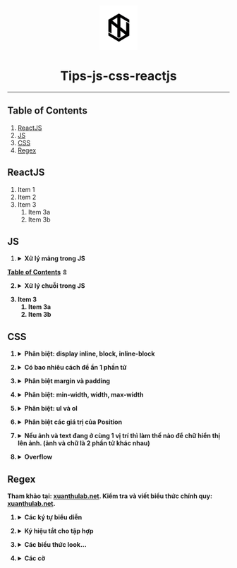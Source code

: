<div align="center">
  <img height="100" src="img/logo1.png">
  <h1>Tips-js-css-reactjs</h1>

---

</div>

## Table of Contents

1. [ReactJS](#reactjs)
2. [JS](#js)
3. [CSS](#css)
4. [Regex](#regex)

## ReactJS

1. Item 1
2. Item 2
3. Item 3
   1. Item 3a
   2. Item 3b

## JS

1.  <details><summary><b>Xử lý mảng trong JS<b></summary>
       <details><summary><b>Menu<b></summary>
         
        1. [Map](#map)
        2. [Filter](#filter)
        3. [Reduce](#reduce)
        4. [forEach()](#forEach)
        5. [find()](#find)
        6. [push()](#push)
        7. [pop()](#pop)
        8. [shift()](#shift)
        9. [unshift()](#unshift)
        10. [splice()](#splice)
        11. [sort()](#sort)
        12. [reverse()](#reverse)
        13. [concat()](#concat)
        14. [slice()](#slice)
        15. [join()](#join)
        
       </details>
         
       1. ## **Map**
          1. Xử lý từng biến trong một mảng theo cùng 1 cách, trả về các giá trị sau xử lý bằng đúng số lượng phần tử ban đầu
          2. Hàm `map()` nhận vào 3 tham số (theo thứ tự):
             - Phần tử hiện tại của mảng.
             - Chỉ số của phần tử hiện tại trong mảng.
             - Mảng ban đầu.
          3. ```javascript
             let animal_names = animals.map((animal, index, animals) => {
               return animal.name;
             });
             ```
       2. ## **Filter**

    1.  Lấy các phần tử trong mảng theo một tiêu chuẩn nhất định
    2.  Hàm `Filter()` nhận vào 3 tham số (theo thứ tự):
        - Phần tử hiện tại của mảng.
        - Chỉ số của phần tử hiện tại trong mảng.
        - Mảng ban đầu.
    3.  ```javascript
        let small_animals = animals.filter((animal) => {
          return animal.size === "small";
        });
        ```

    4.  ## **Reduce**

        1. Hàm `reduce` sẽ biến đổi một mảng thành một giá trị đơn giản.
        2. Hàm `reduce` sẽ thực hiện một hàm được cung cấp cho mỗi giá trị của mảng, từ trái qua phải.
        3. Hàm sẽ trả về một kết quả được lưu trữ( tổng số hoặc kết quả tính toàn).
        4. Hàm `reduce` sẽ không thực hiện hàm được cung cấp đối với các phần tử không có giá trị.
        5. Hàm `reduce()` nhận vào 3 tham số (theo thứ tự):
           - Tham số đầu tiên là giá trị khởi tạo. Ta cần set giá trị khởi tạo ở cuối hàm. Trong ví dụ dưới là `0`. Nó có thể là bất cứ giá trị nào.
           - Tham số thứ 2 là phần tử hiện tại trong mảng.
           - Tham số thứ 3 và 4 giống với 2 hàm kể trên.
        6. ```javascript
           let total_weight = animals.reduce(
             (weight, animal, index, animals) => {
               return (weight += animal.weight);
             },
             0
           );
           ```

    5.  ## **forEach()**

        1. Phương thức `forEach()` sẽ thực thi một hàm khi duyệt qua từng phần tử của mảng.
        2. ```javascript
           const arr = ["a", "b", "c"];
           arr.forEach((element) => console.log(element));
           // expected output: "a"
           // expected output: "b"
           // expected output: "c"
           ```

    6.  ## **find()**

        1. Phương thức `find()` sẽ trả về giá trị đầu tiên tìm thấy ở trong mảng được cung cấp.
        2. ```javascript
           const arr = [5, 12, 8, 130, 44];
           const found = arr.find((element) => element > 10);
           console.log(found);
           // expected output: 12
           ```

    7.  ## **push()**

        1. Thêm một phần tử vào cuối mảng.
        2. ```javascript
           var arr = ["Xử", "lý", "chuỗi", "trong"];
           arr.push("JS"); //["Xử", "lý", "chuỗi", "trong", "JS"]
           ```

    8.  ## **pop()**

        1. Xóa đi phần tử cuối cùng trong mảng.
        2. ```javascript
           var arr = ["Xử", "lý", "chuỗi", "trong", "JS"];
           arr.pop("JS"); //["Xử", "lý", "chuỗi", "trong"]
           ```

    9.  ## **shift()**

        1. Xóa phần tử đầu tiên của mảng, sau đó dồn các phần tử phía sau xuống một bậc.
        2. ```javascript
           var arr = ["Xử", "lý", "chuỗi", "trong", "JS"];
           arr.shift(); //["lý", "chuỗi", "trong", "JS"]
           ```

    10. ## **unshift()**

        1. Thêm một phần tử vào vị trí đầu tiên của mảng, đồng thời đẩy các phẩn từ phía sau lên một bậc.
        2. ```javascript
           var arr = ["lý", "chuỗi", "trong", "JS"];
           arr.unshift("Xử"); //["Xử", "lý", "chuỗi", "trong", "JS"]
           ```

    11. ## **splice()**

        1. Thêm hoặc xóa các phần tử.
        2. Hàm `splice()` có ba tham số truyền vào:
           - `position_add` là vị trí sẽ thêm (vị trí đầu tiên là 0).
           - `num_element_remove` là số phần tử sẽ xóa (bắt đầu từ `position_add`).
           - `value1,` `value2,` .. là danh sách các phần tử sẽ được thêm vào sau khi tại vị trí `position_add` và sau khi remove `num_element_remove` phần tử.
        3. ```javascript
           var arr = ["Xử", "lý", "chuỗi", "trong", "JS"];
           arr.splice(1, 2, "hihi"); //["Xử", "hihi", "trong", "JS"]
           ```

    12. ## **sort()**

        1. Hàm này dùng để sắp xếp các phần tử trong mảng theo thứ tự chữ cái `alpha`.
        2. ```javascript
           var arr = ["Xử", "lý", "chuỗi", "trong", "JS"];
           arr.sort(); //["JS", "Xử", "chuỗi","lý", "trong"]
           ```

    13. ## **reverse()**

        1. Hàm đảo ngược các phẩn tử lại. Vị trí đầu sẽ được chuyển xuống cuối mảng và vị trí cuối mảng sẽ được chuyển lên đầu mảng.
        2. ```javascript
           var arr = ["Xử", "lý", "chuỗi", "trong", "JS"];
           arr.reverse(); //["JS", "trong", "chuỗi","lý", "Xử"]
           ```

    14. ## **concat()**

        1. Hàm dùng để nối hai mảng với nhau và trả về một mảng gồm tổng số phần tử của hai mảng đó. (hàm này sẽ trả lại một bản sao của mảng sau khi đã thực hiện nối, không làm thay đổi mảng gọi nó).
        2. ```javascript
           var arr1 = ["Xử", "lý", "chuỗi"];
           var arr2 = ["trong", "JS"];
           var arr = arr1.concat(arr2); //["Xử", "lý", "chuỗi", "trong", "JS"]
           ```

    15. ## **slice()**

        1. Hàm dùng để lấy một số phần tử con trong mảng.
        2. ```javascript
           var arr = ["Xử", "lý", "chuỗi", "trong", "JS"];
           arr.slice(3, 5); //["trong", "JS"];
           //slice(start, end)
           //`start`: là vị trí bắt đầu
           //`end`: là vị trí kết thúc
           ```

    16. ## **join()**

               1. Tạo ra một chuỗi mới bằng cách nối tất cả các phần tử của mảng.
               2. ```javascript
                  var arr = ["Xử", "lý", "chuỗi", "trong", "JS"];
                  arr.join(); //"Xử,lý,chuỗi,trong,JS"
                  arr.join(""); //"XửlýchuỗitrongJS"
                  arr.join("-"); //Xử-lý-chuỗi-trong-JS"
                  ```

[Table of Contents](#table-of-contents) &#8683;

</details>

2.  <details><summary><b>Xử lý chuỗi trong JS<b></summary>
    <details><summary><b>Menu<b></summary>
      
     1. [length](#length)
     2. [indexOf()](#indexOf)
     3. [lastIndexOf()](#lastIndexOf)
     4. [Search()](#Search)
     5. [slice()](#slice-1)
     6. [substring()](#substring)
     7. [substr()](#substr)
     8. [replace()](#replace)
     9. [toUpperCase()](#toUpperCase)
     10. [toLowerCase()](#toLowerCase)
     11. [split()](#split)
     
    </details>

    1. ## **length**
       1. Để lấy độ dài chuỗi.
       2. ```javascript
          string.length;
          //`string` là tên biến chứa chuỗi.
          var a = "harrii";
          a.length; //6
          ```
    2. ## **indexOf()**

       1. Phương thức này trả về vị trí của từ xuất hiện đầu tiên trong chuỗi, nếu trong chuỗi không có từ cần tìm thì nó sẽ trả về `-1`.
       2. ```javascript
          string.indexOf(keyword);
          //`keyword` là từ khóa cần tìm trong chuỗi.
          var a = "harrii";
          a.indexOf("toidicode"); //2
          ```

    3. ## **lastIndexOf()**

       1. Phương thức này cũng giống với phương thức `indexOf()` là tìm kiếm vị trí của chuỗi, nhưng hàm này sẽ trả về **vị trí cuối cùng của chuỗi xuất hiện** trong chuỗi cần tìm.
       2. ```javascript
          string.lastIndexOf(keyword);
          //`keyword` là từ khóa cần tìm trong chuỗi.
          var a = "harrii";
          a.lastIndexOf("toidicode"); //3
          ```

    4. ## **Search()**

       1. Hàm này giống như hàm `indexOf`.

    5. ## **slice()**

       1. Hàm này có tác dụng cắt ra một chuỗi con từ một chuỗi cha.
       2. Vị trí của chuỗi được tính từ `0`.
       3. Cắt chuỗi từ cuối về đầu. bằng việc thêm dấu `trừ` vào trước vị trí (tính từ cuối về đầu).
       4. ```javascript
          string.slice(begin, end);
          //`begin` là vị trí bắt đầu cắt chuỗi
          //`end` là vị trí kết thúc cắt chuỗi (nếu không điền thì là cắt đến hết chuỗi).
          var a = "harrii";
          a.slice(0, 3); //har
          ```

    6. ## **substring()**

       1. Hàm này cũng tương tự như hàm `slice()`, nhưng hàm này không cho phép truyền vào số âm.

    7. ## **substr()**

       1. Phương thức này cũng có tác dụng là cắt chuỗi nhưng tham số thứ 2 của phương thức này có phần khác với 2 phương thức còn lại.
       2. Vị trí của chuỗi được tính từ `0`.
       3. ```javascript
          string.substr(begin, length);
          //`begin` là vị trí bắt đầu cắt chuỗi
          //`length` là độ dài của chuỗi muốn cắt (tính từ điểm bắt đầu cắt).
          ```

    8. ## **replace()**

       1. Phương thức này cho phép tìm kiếm và thay thế chuỗi.
       2. ```javascript
          string.replace(chuoicantim, chuoithaythe);
          //`chuoicantim` là chuỗi cần tìm để thay thế.
          //`chuoithaythe` là chuỗi thay thế.
          var a = "harriwon";
          a.replace("won", "i"); //harrii
          ```

    9. ## **toUpperCase()**

       1. Phương thức này có tác dụng chuyển đổi chuỗi thành chữ in hoa.
       2. ```javascript
          string.toUppercase();
          var a = "harrii";
          a.toUpperCase(); //HARRII
          ```

    10. ## **toLowerCase()**

        1. Phương thức này có tác dụng chuyển đổi chuỗi thành chuỗi thường.
        2. ```javascript
           string.toLowerCase();
           var a = "HARRII";
           a.toLowerCase(); //harrii
           ```

    11. ## **split()**
        1. Phương thức `string.split()` sẽ phân tách một chuỗi thành một mảng dữ liệu dựa vào các kí tự phân cách trong chuỗi. Phương thức sẽ trả về một mảng mới.
        2. Nếu kí tự phân cách là một chuỗi rỗng, mỗi kí tự trong chuỗi sẽ được phân tách thành một phần tử của mảng.
        3. Phương thức `string.split()` sẽ không làm thay đổi chuỗi gốc ban đầu.
        4. ```javascript
           string.split(separator, limit);
           //`separator` là kí tự phân cách trong chuỗi, phương thức sẽ dựa vào kí tự này để phân tách chuỗi. Nếu không truyền vào, mảng trả về sẽ có một phần tử duy nhất có giá trị bằng chuỗi ban đầu. Nếu truyền vào một chuỗi rỗng, mỗi kí tự trong chuỗi sẽ là một phần tử của mảng trả về.
           //`limit` là tham số quy định số phần tử tối đa của mảng trả về. Nếu không được truyền vào thì phương thức sẽ lấy tất cả các phần tử có thể.
           var str = "Xử lý chuỗi trong JS";
           str.split(" "); //["Xử", "lý", "chuỗi", "trong", "JS"]
           ```

</details>

3. Item 3
   1. Item 3a
   2. Item 3b

## CSS

1. <details><summary><b>Phân biệt: display inline, block, inline-block<b></summary>

   1. **Inline**
      1. Với kiểu này thì các item sẽ nằm trên cùng một dòng, ví dụ như `<span>` . Nếu các items vượt quá độ dài của dòng thì item sẽ xuống dòng mới
      2. Các item có kiểu display này không thể set `width` và `height`.
      3. Các inline item sẽ chỉ có thể điều chỉnh `margin` và `padding` `left` và `right` (`top` và `bottom` thì không thể).
   2. **Block**
      1. Luôn được xuống dòng và chiếm toàn bộ `width` nếu width không được set.
   3. **Inline-block**
      1. Sẽ được sắp xếp giống với kiểu `display: inline` nghĩa là các items sẽ được xếp cùng nhau trên một dòng . Tuy nhiên các items sẽ có thuộc tính của `display: block` như là có set `width, height, margin, padding` đủ 4 hướng.

</details>

2. <details><summary><b>Có bao nhiêu cách để ẩn 1 phần tử<b></summary>

   1. `clip-path: circle(0)`
   2. `visibility: hidden`
   3. `display: none`
   4. `opacity: 0`
   5. `position: absolute; top: -9999px; left: -9999px`

</details>

3. <details><summary><b>Phân biệt margin và padding<b></summary>

   1. `Margin` là khoảng trống nằm giữa viền và phần tử tiếp theo
   2. `Padding` là khoảng trống nằm giữa nội dung và viền

</details>

4. <details><summary><b>Phân biệt: min-width, width, max-width<b></summary>

   1. `Min-width` được sử dụng để thiết lập chiều rộng nhỏ nhất cho một phần tử. Nó ngăn chặn chiều rộng của phần tử nhỏ hơn một giá trị được chỉ định.
   2. `Width` thiết lập chiều rộng cho thành phần.
   3. `Max-width` được sử dụng để thiết lập chiều rộng lớn nhất cho một phần tử. Nó ngăn chặn chiều rộng của phần tử vượt quá một giá trị được chỉ định.

</details>

5. <details><summary><b>Phân biệt: ul và ol<b></summary>

   1. Thẻ `\<ul>` tạo danh sách không có thứ tự
   2. Thẻ `\<ol>` tạo danh sách có thứ tự

</details>

6. <details><summary><b>Phân biệt các giá trị của Position<b></summary>

   1. **Static**
      1. Là giá trị mặc định của position
   2. **Relative**
      1. Vị trí mới của một element tương quan/ liên hệ tới vị trí mặc định của nó.
      2. Với các giá trị khác ngoài static, chúng ta có thể dễ dàng thay đổi vị trí của chúng bằng các thuộc tính helper `top | right | bottom | left | z-index`.
   3. **Absolute**
      1. Sẽ dịch chuyển vị trí của nó tương ứng với thẻ cha của nó.
      2. Một element được khai báo với thuộc tính position: absolute sẽ được loại bỏ khỏi luồng document (document flow). Vị trí mặc định của element sẽ là điểm bắt đầu (top-left) của element cha. Nếu nó không có bất cứ thẻ cha nào thì thẻ document `<html>` sẽ là cha của nó.
   4. **Fixed**
      1. Sẽ được loại bỏ khỏi document flow
      2. Vị trí của chúng **CHỈ** tương quan với thẻ `<html>`
      3. Chúng không bị ảnh hưởng bới scroll
   5. **Sticky**
      1. Là sự kết hợp của `position: relative` và `position: fixed`.
      2. Khi scroll đến vị trí của nó sẽ giống hệt như `fixed` và khi scroll ra khỏi nó thì nó sẽ quay lại vị trí ban đầu dưới dạng `relative`.

</details>

7. <details><summary><b>Nếu ảnh và text đang ở cùng 1 vị trí thì làm thế nào để chữ hiển thị lên ảnh. (ảnh và chữ là 2 phần tử khác nhau)<b></summary>
   1. Sử dụng thuộc tính `z-index` để set cho giá trị `z-index` của text lớn hơn giá trị `z-index` của ảnh

</details>

8. <details><summary><b>Overflow <b></summary>

   1. **Text-overflow**
      1. `text-overflow: clip` đoạn văn bản overflow sẽ bị ẩn đi.
      2. `text-overflow: ellipsis` phần bị ẩn đi sẽ được thay thế bằng dấu '3 chấm'
   2. **Overflow**
      1. `overflow: visible` phần nội dung bị tràn không bị cắt đi và nội dung bị tràn ra sẽ ghi đè lên các phần tử khác.
      2. `overflow: hidden` phần nội dung bị tràn ra bị cắt đi và phần nội dung đó sẽ bị ẩn đi.
      3. `overflow: scroll` phần nội dung bị tràn ra vẫn bị cắt đi, tuy nhiên trình duyệt sẽ có thêm thanh `scroll`, mình có thể kéo xem phần nội dung bị ẩn đi. Thanh `scroll` này được thêm vào cho cả chiều dọc và chiều ngang của phần tử.
      4. `overflow: auto` cũng giống như giá trị `scroll`, tuy nhiên thanh `scroll` sẽ được thêm vào khi cần thiết.
   3. **Overflow-x**
      1. Thuộc tính cho phép điều khiển nội dung bị tràn theo chiều ngang (nghĩa là bên trái `left` và bên phải `right` của phần tử). Tương tự thuộc tính `overflow`, thuộc tính `overflow-x` cũng có giá trị như `visible, hidden, auto, scroll`.
   4. **Overflow-y**
      1. Thuộc tính cho phép điều khiển nội dung bị tràn theo chiều dọc (nghĩa là bên trên `top` và bên dưới `bottom` của phần tử). Tương tự thuộc tính `overflow`, thuộc tính `overflow-y` cũng có giá trị như `visible, hidden, auto, scroll`.

</details>

## Regex

Tham khảo tại: [xuanthulab.net](https://xuanthulab.net/bieu-thuc-chinh-quy-regexp.html).
Kiểm tra và viết biểu thức chính quy: [xuanthulab.net](https://xuanthulab.net/cong-cu-kiem-tra-va-viet-bieu-thuc-bat-chinh-quy-regexp.html?regexp).

1. <details><summary><b>Các ký tự biểu diễn<b></summary>

   | Flag   |                             Detail                              |
   | ------ | :-------------------------------------------------------------: |
   | .      |      Biểu diễn bất kỳ ký tự nào ngoại trừ ký tự xuống dòng      |
   | []     |   Tập hợp ký tự. Phù hợp nếu có bất kỳ ký tự nào trong dấu []   |
   | [^ ]   | Tập hợp ký tự phủ định. Phù hợp nếu không có ký tự nào trong [] |
   | \*     |                     Lặp lại 0 đến nhiều lần                     |
   | +      |                    Lặp lại 1 hoặc nhiều lần                     |
   | ?      |            Tùy chọn có hay không cho mẫu phía trước             |
   | {n,m}  |                Độ dài tối thiểu là n tối đa là m                |
   | (xyz)  |                     Biểu diễn một nhóm mẫu                      |
   | &#124; |               Biểu diễn thay thế, phép toán `or`                |
   | \      |   Biểu diễn ký tự đặc biệt [ ] ( ) { } . \* + ? ^ $ \ &#124;    |
   | ^      |                      Điểm bắt đầu của dòng                      |
   | $      |                     Điểm kết thúc của dòng                      |

   1. Ký tự `.`

      1. Ký hiệu dấu chấm `.` là một meta đơn giản, nó biểu diễn bất kỳ ký tự nào ngoài trừ ký tự `return \r` hoặc `newline \n`. Ví dụ biểu thức `.oàn` thì có nghĩa là: một ký tự nào đó, tiếp theo đến ký tự `o`, tiếp theo đến `à` cuối cùng là `n`. Ví dụ dùng mẫu đó tìm trong chuỗi.

      ```
         `.oàn` =>Sự `hoàn` hảo dường như không thể đạt được, nhưng nếu chúng ta theo đuổi sự `hoàn` hảo
         thì chúng ta sẽ chạm đến sự xuất sắc.
      ```

   2. Tập hợp ký tự `[]`

      1. Dùng `[]` để chứa tập hợp các ký tự. Có thể dùng dấu `-` để biểu diễn một dải các ký tự theo vị trí trong bảng chữ cái như `a-z`, `0-9` ..., biểu thức so sánh sẽ hợp mẫu nếu chứa bất kỳ ký tự nào trong đó (không cần quan tâm thứ tự)
      2. Ví dụ biểu thức `[ưƯ]`ớc có nghĩa là: Có một chữ `ư` hoặc `Ư`, theo sau bởi `ớ`, tiếp theo là `c`
      3. Nếu `[]` chứa `.` thì nó biểu diễn ký tự `.` chứ không con ý nghĩa đại diện như trường hợp trên.

      ```
         `[ưƯ]ớc` => `Ước` một điều ... mộng `ước` rất đơn sơ. Nụ hôn trao hạnh phút đến bất ngờ
      ```

   3. Tập hợp ngoại trừ `[^]`

      1. Thông thường thì `^` biểu diễn điểm bắt đầu của chuỗi, tuy nhiên nếu nó nằm ở vị trí sau dấu `[` của cặp `[]` thì nó lại mang ý nghĩa tạo ra tập hợp ký tự loại trừ (phụ định). Ví dụ biểu thức `[^n]`hanh có nghĩa là bất kỳ ký tự nào ngoại trừ ký tự `n`, theo sau bởi `h`, tiếp theo bởi `a`, `n` và `h`

      ```
         `[^n]hanh` => Thời gian cứ thế xoay vòng thật nhanh. Bao mùa chiếc áo phông `phanh`!
      ```

   4. Lặp lại với ký tự `*`

      1. Ký hiệu `*` cho biết có sự lặp lại `0` hoặc nhiều lần mẫu phù hợp đứng phía trước nó. Ví dụ mẫu `a*` có nghĩa là ký tự `a` lặp lại `0` hoặc `nhiều lần` là phù hợp. Nếu nó đi sau tập hợp thì lặp tập hợp đó lặp lại `0` hoặc `nhiều lần`. ví dụ `[a-z]*` có nghĩa là dòng có số lượng bất kỳ các ký tự chữ viết thường thì phù hợp.
         - Có thế sử dụng với `.` để biểu diễn bất kỳ chuỗi nào, hay dùng mẫu `(.*)`.
         - Có thể sử dụng với ký tự trắng `\s` để biểu diễn bất kỳ `khoảng trắng` nào.
      2. Ví dụ `\s*mình\s*` có nghĩa bắt đầu bởi không hoặc nhiều khoảng trắng, tiếp theo là ký tự` m, ì, n, h` tiếp theo là không hoặc nhiều khoảng trắng.

      ```
         `\s*mình\s*` => Đừng so sánh mình với bất cứ ai trong thế giới này.
         Nếu bạn làm như vậy có nghĩa bạn đang sỉ nhục chính bản thân `mình`. Bill Gates
      ```

   5. Lặp lại với ký tự `+`

      1. Ký hiệu `+` tương tự như `*` nhưng lặp lại `1` hoặc `nhiều`. Ví dụ: `có.+!` có nghĩa ký tự bắt đầu bằng `có` theo sau ít nhất một ký tự nào đó, tiếp theo là ký tự `!`.

      ```
         `có.+!` => Đàn ông cần tiền chủ yếu chỉ để cho hai việc: `có được nàng và thoát được nàng!`.
      ```

   6. Mẫu phía trước có hay không đều được với `?`

      1. Trong biểu thức Regex thông thường `?` là một tùy chọn cho biết mẫu phía trước nó có thể có hoặc không. Ví dụ `[h]?ôn` nghĩa là tùy chọn có `h` hoặc `không`, theo sau là `ô`, tiếp theo là `n`

      ```
         `[h]?ôn` => Đàn bà k`hôn` ngoan hơn đàn `ông` vì họ biết ít hơn, nhưng hiểu nhiều hơn.
      ```

   7. Biểu diễn độ dài `{}`

      1. `{}` là biểu diễn `số lượng`, nó chỉ ra số lần mà một ký tự hoặc một nhóm các ký tự lặp lại.
      2. Ví dụ `[0-9]{2,3}` có nghĩa là có tối thiểu `2` tới `3` ký tự số.
      3. Bạn có thể bỏ đi số thứ `2`, ví dụ `[0-9]{2,}` có nghĩa là chuỗi có `2` hoặc `nhiều ký tự số`. Nếu bỏ đi ký tự `,` ví dụ `[0-9]{3}` có nghĩa là chuỗi chính xác có `3 ký tự`.

   8. Nhóm mẫu `(...)` và biểu diễn thay thế `|`

      1. Nhóm ký tự là một mẫu `(pattern)` con được viết biên trong `()`. Ví dụ `(ab)*` lặp lại `ab` `0` hoặc `nhiều lần`. Chúng ta cũng dùng ký hiệu `|` bên trong nhóm như là phép toán `or` để xác định nhóm. Ví dụ `n(g|h)` có nghĩa bắt đầu bằng n theo sau là một mẫu, mẫu đó hoặc là chữ `g` hoặc là chữ `h`

      ```
         `n(g|h)` =>Nếu có một ai đó làm chậm bước chân của bạn, hãy `nh`ẹ `nh`à`ng` rẽ sa`ng` hướ`ng` khác.
      ```

   9. Biểu diễn ký tự đặc biệt với `\`

      1. Do một số ký hiệu đã được dùng đã biểu diễn Regex như : `{ } [ ] / \ + * . $ ^ | ?` nên để biểu diễn các ký tự đó dùng ký hiệu `\` trước ký tự.

      ```
         "(f|c|m)at\.?" => The `fat` `cat` sat on the `mat.`
      ```

   10. Bắt đầu của dòng `^`

       1. Sử dụng `^` để cho biết sẽ kiểm tra sự phù hợp nếu ký tự đầu tiên của chuỗi hợp mẫu. Ví dụ `^a` thì chuỗi phù hợp có dạng như `abcxyz`, nếu vẫn chuỗi đó nó lại không phù hợp với `^b`.
       2. `^(T|t)he` có nghĩa là `T` hoặc `t` bắt đầu của chuỗi, theo sau là `he`.

   11. Điểm kết thúc của chuỗi `$`
       1. Cho biết kết thúc dòng phải thỏa mãn mẫu phía trước `$`.
       2. Ngược lại với `^` ví dụ `(at\.)$` nghĩa là cuối chuỗi có `at.` thì là phù hợp. `(at\.)$` => The fat cat. sat. on the m`at.`

</details>

2. <details><summary><b>Ký hiệu tắt cho tập hợp<b></summary>

   | acronym |                        Detail                         |
   | ------- | :---------------------------------------------------: |
   | .       | Biểu diễn bất kỳ ký tự nào ngoại trừ ký tự xuống dòng |
   | \w      |     Chữ,số, và \_ , tương đương với: [a-zA-Z0-9_]     |
   | \W      |      Ngoài bảng chữ cái, tương đương với: [^\w]       |
   | \d      |                     Các số: [0-9]                     |
   | \D      |               Lặp lại 1 hoặc nhiều lần                |
   | ?       |                 Không phải số: [^\d]                  |
   | \s      |   Là ký tự trắng, tương đương với: [\t\n\f\r\p{Z}]    |
   | \S      |             Không phải ký tự trắng: [^\s]             |

</details>

3. <details><summary><b>Các biểu thức look...<b></summary>

   1. Biểu thức `?=` lookahead

      1. Lookahead `?=` cho thêm vào để lọc kết quả.
      2. Ký hiệu `?=` Phần đầu của biểu thức phải được tiếp nối bởi biểu thức `lookahead`.
      3. Ví dụ `(T|t)he(?=\sfat)` thì `lookahead` là `(?=\sfat)` - nghĩa là `T` hoặc `t` theo sau là `he` vậy tìm được 2 kết quả. Nhưng do có biểu thức `lookahead`, điều này thì kết quả phù hợp là chỉ lấy khi theo sau nó là chuỗi `fat`.

      ```
         (T|t)he => `The` fat cat sat on `the` mat.
      ```

      ```
         `(T|t)he(?=\sfat)` => `The` fat cat sat on the mat.
      ```

   2. Biểu thức `?!` phủ định lookahead

      1. Ký hiệu `?!`, nghĩa là lấy kết quả mà đi sau nó không có chuỗi `lookahead`.

      ```
         (T|t)he(?!\sfat) => The fat cat sat on `the` mat.
      ```

   3. Biểu thức `(?<=...)` Lookbehind

      1. Sử dụng để lấy các phù hợp mà đi trước là một mẫu cũ thể. `(?<=(T|t)he\s)(fat|mat)` có nghĩa lấy tất cả các từ `fat` hoặc `mat` sau các từ `The` hoặc `the`.

      ```
         (?<=(T|t)he\s)(fat|mat) => The `fat` cat sat on the `mat`.
      ```

   4. Biểu thức `(?<!...)` phủ định Lookbehind

      1. Sử dụng để lấy các phù hợp mà đi trước không có một mẫu `lookbehind` chỉ ra.

      ```
         `(?<!(T|t)he\s)(cat)` => The cat sat on cat.
      ```

</details>

4.  <details><summary><b>Các cờ<b></summary>

    | Flag |                    Detail                    |
    | ---- | :------------------------------------------: |
    | i    | Thiết lập không phân biệt chữ hoa chữ thường |
    | g    |             Tìm kiếm toàn chuỗi              |
    | m    |                 Tìm đa dòng                  |

        Các cờ này được đưa vào mẫu theo dạng `/RegExp/flags`.

        - `/The/gi` => `The` fat cat sat on `the` mat.
        - `/.(at)/` => The `fat` cat sat on the mat.
        - `/.(at)/g` => The `fat` `cat` `sat` on the `mat`.

    </details>
